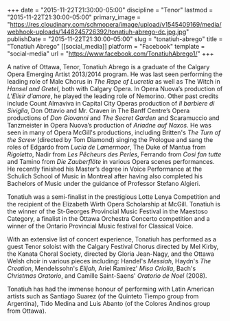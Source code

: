 +++
date = "2015-11-22T21:30:00-05:00"
discipline = "Tenor"
lastmod = "2015-11-22T21:30:00-05:00"
primary_image = "https://res.cloudinary.com/schmopera/image/upload/v1545409169/media/webhook-uploads/1448245726392/tonatiuh-abrego-dc.jpg.jpg"
publishDate = "2015-11-22T21:30:00-05:00"
slug = "tonatiuh-abrego"
title = "Tonatiuh Abrego"
[[social_media]]
platform = "Facebook"
template = "social-media"
url = "https://www.facebook.com/TonatiuhAbrego1/"
+++

A native of Ottawa, Tenor, Tonatiuh Abrego is a graduate of the Calgary Opera Emerging Artist 2013/2014 program. He was last seen performing the leading role of Male Chorus in *The Rape of Lucretia* as well as The Witch in *Hansel and Gretel*, both with Calgary Opera. In Opera Nuova’s production of *L’Elisir d’amore*, he played the leading role of Nemorino. Other past credits include Count Almaviva in Capital City Operas production of *Il barbiere di Siviglia*, Don Ottavio and Mr. Craven in The Banff Centre’s Opera productions of *Don Giovanni* and *The Secret Garden* and Scaramuccio and Tanzmeister in Opera Nuova’s production of *Ariadne auf Naxos*. He was seen in many of Opera McGill's productions, including Britten's *The Turn of the Screw* (directed by Tom Diamond) singing the Prologue and sang the roles of Edgardo from *Lucia de Lamermoor*, The Duke of Mantua from *Rigoletto*, Nadir from *Les Pêcheurs des Perles*, Ferrando from *Cosi fan tutte* and Tamino from *Die Zauberflöte* in various Opera scenes performances. He recently finished his Master’s degree in Voice Performance at the Schulich School of Music in Montreal after having also completed his Bachelors of Music under the guidance of Professor Stefano Algieri. 

Tonatiuh was a semi-finalist in the prestigious Lotte Lenya Competition and the recipient of the Elizabeth Wirth Opera Scholarship at McGill. Tonatiuh is the winner of the St-Georges Provincial Music Festival in the Maestoso Category, a finalist in the Ottawa Orchestra Concerto competition and a winner of the Ontario Provincial Music festival for Classical Voice.

With an extensive list of concert experience, Tonatiuh has performed as a guest Tenor soloist with the Calgary Festival Chorus directed by Mel Kirby, the Kanata Choral Society, directed by Gloria Jean-Nagy, and the Ottawa Welsh choir in various pieces including: Handel's *Messiah*, Haydn's *The Creation*, Mendelssohn's *Elijah*, Ariel Ramirez' *Misa Criolla*, Bach's *Christmas Oratorio*, and Camille Saint-Saens' *Oratorio de Noel* (2008). 

Tonatiuh has had the immense honour of performing with Latin American artists such as Santiago Suarez (of the Quinteto Tiempo group from Argentina), Tido Medina and Luis Abanto (of the Colores Andinos group from Ottawa). 
